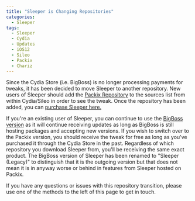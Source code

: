 ```yaml
---
title: "Sleeper is Changing Repositories"
categories:
  - Sleeper
tags:
  - Sleeper
  - Cydia
  - Updates
  - iOS12
  - Sileo
  - Packix
  - Chariz
---
```


Since the Cydia Store (i.e. BigBoss) is no longer processing payments for tweaks, it has been decided to move Sleeper to another repository.  New users of Sleeper should add the [Packix Repository](https://repo.packix.com/) to the sources list from within Cydia/Sileo in order to see the tweak.  Once the repository has been added, you can [purchase Sleeper here.](https://joshuaseltzer.github.io/sleeper/)

If you're an existing user of Sleeper, you can continue to use the [BigBoss version](https://joshuaseltzer.github.io/sleeper_legacy/) as it will continue receiving updates as long as BigBoss is still hosting packages and accepting new versions.  If you wish to switch over to the Packix version, you should receive the tweak for free as long as you've purchased it through the Cydia Store in the past.  Regardless of which repository you download Sleeper from, you'll be receiving the same exact product.  The BigBoss version of Sleeper has been renamed to "Sleeper (Legacy)" to distinguish that it is the outgoing version but that does not mean it is in anyway worse or behind in features from Sleeper hosted on Packix.

If you have any questions or issues with this repository transition, please use one of the methods to the left of this page to get in touch.